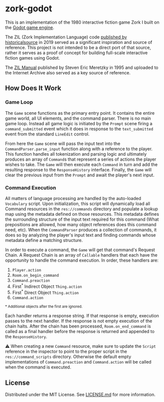 # zork-godot

This is an implementation of the 1980 interactive fiction game Zork I built on the [Godot game engine](https://godotengine.org).

The ZIL (Zork Implementation Language) code [published by historicalsource](https://github.com/historicalsource/zork1) in 2019 served as a significant inspiration and source of reference. This project is not intended to be a direct port of that source, rather it serves as a proof of concept for building full-scale interactive fiction games using Godot.

The [ZIL Manual](https://archive.org/details/Learning_ZIL_Steven_Eric_Meretzky_1995/) published by Steven Eric Meretzky in 1995 and uploaded to the Internet Archive also served as a key source of reference.

## How Does It Work

### Game Loop
The `Game` scene functions as the primary entry point. It contains the entire game world, all UI elements, and the command parser. There is no main game loop. Instead all game logic is initiated by the `Prompt` scene firing a `command_submitted` event which it does in response to the `text_submitted` event from the standard `LineEdit` control.

From here the `Game` scene will pass the input text into the `CommandParser.parse_input` function along with a reference to the player. This function handles all tokenization and parsing logic and ultimately produces an array of `Command`s that represent a series of actions the player wishes to take. The `Game` will then execute each `Command` in turn and add the resulting response to the `ResponseHistory` interface. Finally, the `Game` will clear the previous input from the `Prompt` and await the player's next input.

### Command Execution
All matters of language processing are handled by the auto-loaded `Vocabulary` script. Upon initialization, this script will dynamically load all Command resources in the `res://commands` directory and populate a lookup map using the metadata defined on those resources. This metadata defines the surrounding structure of the input text required for this command (What prepositions are allowed, how many object references does this command need, etc). When the `CommandParser` produces a collection of commands, it does so by analyzing the player's input text and finding commands whose metadata define a matching structure.

In order to execute a command, the `Game` will get that command's Request Chain. A Request Chain is an array of `Callable` handlers that each have the opportunity to handle the command execution. In order, these handlers are:

1. `Player.action`
2. `Room.on_begin_command`
3. `Command.preaction`
4. First<sup>*</sup> Indirect Object `Thing.action`
5. First<sup>*</sup> Direct Object `Thing.action`
6. `Command.action`

<sub>* Additional objects after the first are ignored.</sub>

Each handler returns a response string. If that response is empty, execution passes to the next handler. If the response is not empty execution of the chain halts. After the chain has been processed, `Room.on_end_command` is called as a final handler before the response is returned and appended to the `ResponseHistory`.

:warning: When creating a new `Command` resource, make sure to update the `Script` reference in the inspector to point to the proper script in the `res://command_scripts` directory. Otherwise the default empty implementations of `Command.preaction` and `Command.action` will be called when the command is executed.

## License

Distributed under the MIT License. See [LICENSE.md](./LICENSE.md) for more information.

